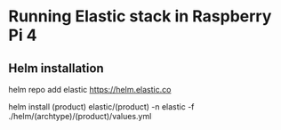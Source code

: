 # Running Elastic stack in Raspberry Pi 4

## Helm installation

helm repo add elastic https://helm.elastic.co

helm install (product) elastic/(product) -n elastic -f ./helm/(archtype)/(product)/values.yml
